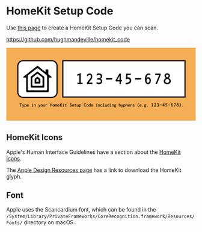 # HomeKit Setup Code

Use [this page](https://github.com/hughmandeville/homekit_code) to create a HomeKit Setup Code you can scan.

https://github.com/hughmandeville/homekit_code

![Page Screenshot](/images/page_screenshot.png)

## HomeKit Icons

Apple's Human Interface Guidelines have a section about the [HomeKit Icons](https://developer.apple.com/design/human-interface-guidelines/homekit/overview/icons/). 

The [Apple Design Resources page](https://developer.apple.com/design/resources/) has a link to download the HomeKit glyph.

## Font

Apple uses the Scancardium font, which can be found in the `/System/Library/PrivateFrameworks/CoreRecognition.framework/Resources/Fonts/` directory on macOS.
